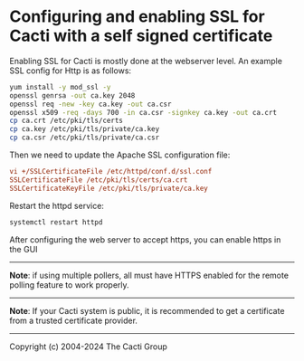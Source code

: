 # Configuring and enabling SSL for Cacti with a self signed certificate

Enabling SSL for Cacti is mostly done at the webserver level. An example SSL
config for Http is as follows:

```bash
yum install -y mod_ssl -y
openssl genrsa -out ca.key 2048
openssl req -new -key ca.key -out ca.csr
openssl x509 -req -days 700 -in ca.csr -signkey ca.key -out ca.crt
cp ca.crt /etc/pki/tls/certs
cp ca.key /etc/pki/tls/private/ca.key
cp ca.csr /etc/pki/tls/private/ca.csr

```

Then we need to update the Apache SSL configuration file:

```ini
vi +/SSLCertificateFile /etc/httpd/conf.d/ssl.conf
SSLCertificateFile /etc/pki/tls/certs/ca.crt
SSLCertificateKeyFile /etc/pki/tls/private/ca.key
```

Restart the httpd service:

```bash
systemctl restart httpd
```

After configuring the web server to accept https, you can enable https in the
GUI

---

**Note**: if using multiple pollers, all must have HTTPS enabled for the remote polling feature to work properly.

---

**Note**: If your Cacti system is public, it is recommended to get a certificate from a trusted certificate provider.

---

Copyright (c) 2004-2024 The Cacti Group
